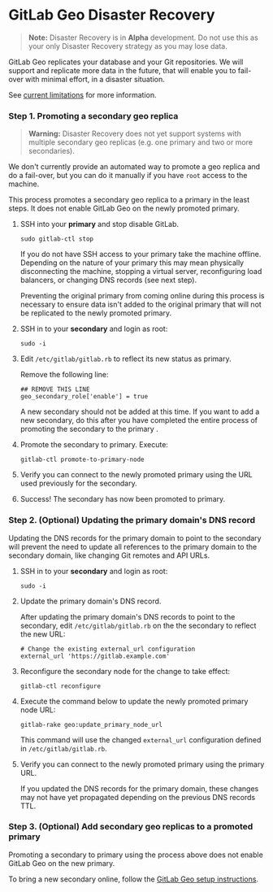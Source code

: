 # GitLab Geo Disaster Recovery

> **Note:** Disaster Recovery is in **Alpha** development. Do not use this as
> your only Disaster Recovery strategy as you may lose data.

GitLab Geo replicates your database and your Git repositories. We will
support and replicate more data in the future, that will enable you to
fail-over with minimal effort, in a disaster situation.

See [current limitations](README.md#current-limitations) for more information.

### Step 1. Promoting a secondary geo replica

> **Warning:** Disaster Recovery does not yet support systems with multiple
> secondary geo replicas (e.g. one primary and two or more secondaries).

We don't currently provide an automated way to promote a geo replica and do a
fail-over, but you can do it manually if you have `root` access to the machine.

This process promotes a secondary geo replica to a primary in the least steps.
It does not enable GitLab Geo on the newly promoted primary.

1. SSH into your **primary** and stop disable GitLab.

    ```
    sudo gitlab-ctl stop

    ```

    If you do not have SSH access to your primary take the machine offline.
    Depending on the nature of your primary this may mean physically
    disconnecting the machine, stopping a virtual server, reconfiguring load
    balancers, or changing DNS records (see next step).

    Preventing the original primary from coming online during this process is
    necessary to ensure data isn't added to the original primary that will not
    be replicated to the newly promoted primary.

1. SSH in to your **secondary** and login as root:

    ```
    sudo -i
    ```

1. Edit `/etc/gitlab/gitlab.rb` to reflect its new status as primary.

    Remove the following line:

    ```
    ## REMOVE THIS LINE
    geo_secondary_role['enable'] = true
    ```

    A new secondary should not be added at this time. If you want to add a new
    secondary, do this after you have completed the entire process of promoting
    the secondary to the primary .

1. Promote the secondary to primary. Execute:

    ```
    gitlab-ctl promote-to-primary-node
    ```

1. Verify you can connect to the newly promoted primary using the URL used
   previously for the secondary.
1. Success! The secondary has now been promoted to primary.

### Step 2. (Optional) Updating the primary domain's DNS record

Updating the DNS records for the primary domain to point to the secondary
will prevent the need to update all references to the primary domain to the
secondary domain, like changing Git remotes and API URLs.

1. SSH in to your **secondary** and login as root:

    ```
    sudo -i
    ```

1. Update the primary domain's DNS record.

    After updating the primary domain's DNS records to point to the secondary,
    edit `/etc/gitlab/gitlab.rb` on the the secondary to reflect the new URL:

    ```
    # Change the existing external_url configuration
    external_url 'https://gitlab.example.com'
    ```

1. Reconfigure the secondary node for the change to take effect:

    ```
    gitlab-ctl reconfigure
    ```

1. Execute the command below to update the newly promoted primary node URL:

    ```
    gitlab-rake geo:update_primary_node_url
    ```

    This command will use the changed `external_url` configuration defined
    in `/etc/gitlab/gitlab.rb`.

1. Verify you can connect to the newly promoted primary using the primary URL.

    If you updated the DNS records for the primary domain, these changes may
    not have yet propagated depending on the previous DNS records TTL.

### Step 3. (Optional) Add secondary geo replicas to a promoted primary

Promoting a secondary to primary using the process above does not enable
GitLab Geo on the new primary.

To bring a new secondary online, follow the [GitLab Geo setup instructions](
README.md#setup-instructions).
